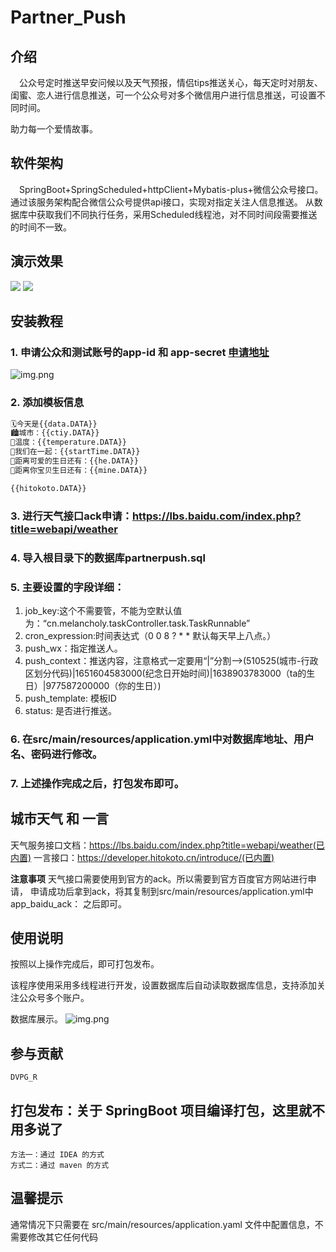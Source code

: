 # Partner_Push

## 介绍
&emsp;公众号定时推送早安问候以及天气预报，情侣tips推送关心，每天定时对朋友、闺蜜、恋人进行信息推送，可一个公众号对多个微信用户进行信息推送，可设置不同时间。

助力每一个爱情故事。

## 软件架构

&emsp;SpringBoot+SpringScheduled+httpClient+Mybatis-plus+微信公众号接口。
通过该服务架构配合微信公众号提供api接口，实现对指定关注人信息推送。
从数据库中获取我们不同执行任务，采用Scheduled线程池，对不同时间段需要推送的时间不一致。

## 演示效果


![](./img/1.jpg)
![](./img/2.jpg)

## 安装教程

### 1. 申请公众和测试账号的app-id 和 app-secret [申请地址](https://mp.weixin.qq.com/debug/cgi-bin/sandbox?t=sandbox/login)

![img.png](./img/3.png)

### 2. 添加模板信息

```html
🗓️今天是{{data.DATA}} 
🏙️城市：{{ctiy.DATA}}
🤒温度：{{temperature.DATA}} 
🤗我们在一起：{{startTime.DATA}}
🎂距离可爱的生日还有：{{he.DATA}} 
🎂距离你宝贝生日还有：{{mine.DATA}} 

{{hitokoto.DATA}}
```
### 3. 进行天气接口ack申请：https://lbs.baidu.com/index.php?title=webapi/weather
### 4. 导入根目录下的数据库partnerpush.sql
### 5. 主要设置的字段详细：

   1. job_key:这个不需要管，不能为空默认值为：“cn.melancholy.taskController.task.TaskRunnable”
   2. cron_expression:时间表达式（0 0 8 ? * *   默认每天早上八点。）
   3. push_wx：指定推送人。
   4. push_context：推送内容，注意格式一定要用“|”分割——>(510525(城市-行政区划分代码)|1651604583000(纪念日开始时间)|1638903783000（ta的生日）|977587200000（你的生日）)
   5. push_template: 模板ID
   6. status: 是否进行推送。
### 6. 在src/main/resources/application.yml中对数据库地址、用户名、密码进行修改。

### 7. 上述操作完成之后，打包发布即可。

## 城市天气 和 一言
天气服务接口文档：https://lbs.baidu.com/index.php?title=webapi/weather(已内置)
一言接口：https://developer.hitokoto.cn/introduce/(已内置)

**注意事项**
天气接口需要使用到官方的ack。所以需要到官方百度官方网站进行申请，
申请成功后拿到ack，将其复制到src/main/resources/application.yml中app_baidu_ack： 之后即可。

## 使用说明

按照以上操作完成后，即可打包发布。

该程序使用采用多线程进行开发，设置数据库后自动读取数据库信息，支持添加关注公众号多个账户。

数据库展示。
![img.png](./img/4.png)

## 参与贡献

    DVPG_R

## 打包发布：关于 SpringBoot 项目编译打包，这里就不用多说了

    方法一：通过 IDEA 的方式
    方式二：通过 maven 的方式

## 温馨提示

通常情况下只需要在 src/main/resources/application.yaml 文件中配置信息，不需要修改其它任何代码
